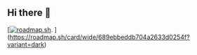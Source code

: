 ## Hi there 👋

[[![roadmap.sh](https://roadmap.sh/card/wide/689ebbeddb704a2633d0254f?variant=dark&roadmaps=java)](https://roadmap.sh).
](https://roadmap.sh/card/wide/689ebbeddb704a2633d0254f?variant=dark)
<!--
**Sulaimaan-M/Sulaimaan-M** is a ✨ _special_ ✨ repository because its `README.md` (this file) appears on your GitHub profile.

Here are some ideas to get you started:

- 🔭 I’m currently working on ...
- 🌱 I’m currently learning ...
- 👯 I’m looking to collaborate on ...
- 🤔 I’m looking for help with ...
- 💬 Ask me about ...
- 📫 How to reach me: ...
- 😄 Pronouns: ...
- ⚡ Fun fact: ...
-->

